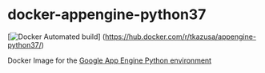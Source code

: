 # docker-appengine-python37

[![Docker Automated build](https://img.shields.io/docker/automated/tkazusa/appengine-python37.svg?style=flat-square&label=build)]
(https://hub.docker.com/r/tkazusa/appengine-python37/)


Docker Image for the [Google App Engine Python environment](https://cloud.google.com/appengine/docs/python)
